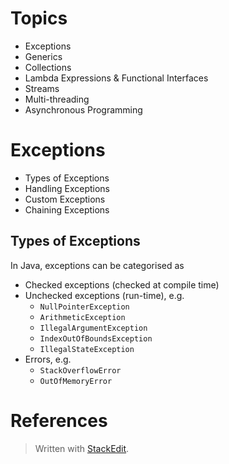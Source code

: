 
# Topics

- Exceptions
- Generics
- Collections
- Lambda Expressions & Functional Interfaces
- Streams
- Multi-threading
- Asynchronous Programming

# Exceptions


- Types of Exceptions
- Handling Exceptions
- Custom Exceptions
- Chaining Exceptions

## Types of Exceptions

In Java, exceptions can be categorised as 

- Checked exceptions (checked at compile time)
- Unchecked exceptions (run-time), e.g.
	- `NullPointerException`
	- `ArithmeticException`
	- `IllegalArgumentException`
	- `IndexOutOfBoundsException`
	- `IllegalStateException`
- Errors, e.g.
	- `StackOverflowError`
	- `OutOfMemoryError`



# References



> Written with [StackEdit](https://stackedit.io/).
<!--stackedit_data:
eyJoaXN0b3J5IjpbNDQ0NjMzNzU3LC0xOTAzNzc1OTYzLDE0NT
E5NzUwODZdfQ==
-->